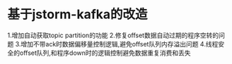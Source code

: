 # 基于jstorm-kafka的改造
1.增加自动获取topic partition的功能
2.修复offset数据自动过期的程序空转的问题
3.增加不带ack时数据偏移量控制逻辑,避免offset队列内存溢出问题
4.线程安全的offset队列,和程序down时的逻辑控制避免数据重复消费和丢失
